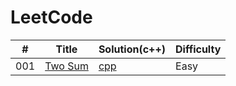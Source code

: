 # LeetCode
| # | Title | Solution(c++) | Difficulty |
|---| ----- | -------- | ---------- |
|001|[Two Sum](https://leetcode.com/problems/two-sum/description/) | [cpp](./two_sum/two_sum.cc)|Easy|
